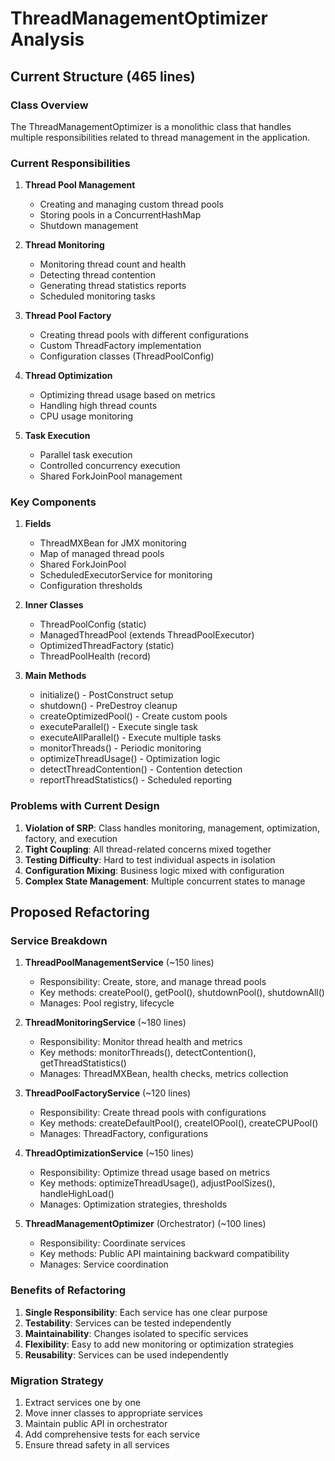# ThreadManagementOptimizer Analysis

## Current Structure (465 lines)

### Class Overview
The ThreadManagementOptimizer is a monolithic class that handles multiple responsibilities related to thread management in the application.

### Current Responsibilities

1. **Thread Pool Management**
   - Creating and managing custom thread pools
   - Storing pools in a ConcurrentHashMap
   - Shutdown management

2. **Thread Monitoring**
   - Monitoring thread count and health
   - Detecting thread contention
   - Generating thread statistics reports
   - Scheduled monitoring tasks

3. **Thread Pool Factory**
   - Creating thread pools with different configurations
   - Custom ThreadFactory implementation
   - Configuration classes (ThreadPoolConfig)

4. **Thread Optimization**
   - Optimizing thread usage based on metrics
   - Handling high thread counts
   - CPU usage monitoring

5. **Task Execution**
   - Parallel task execution
   - Controlled concurrency execution
   - Shared ForkJoinPool management

### Key Components

1. **Fields**
   - ThreadMXBean for JMX monitoring
   - Map of managed thread pools
   - Shared ForkJoinPool
   - ScheduledExecutorService for monitoring
   - Configuration thresholds

2. **Inner Classes**
   - ThreadPoolConfig (static)
   - ManagedThreadPool (extends ThreadPoolExecutor)
   - OptimizedThreadFactory (static)
   - ThreadPoolHealth (record)

3. **Main Methods**
   - initialize() - PostConstruct setup
   - shutdown() - PreDestroy cleanup
   - createOptimizedPool() - Create custom pools
   - executeParallel() - Execute single task
   - executeAllParallel() - Execute multiple tasks
   - monitorThreads() - Periodic monitoring
   - optimizeThreadUsage() - Optimization logic
   - detectThreadContention() - Contention detection
   - reportThreadStatistics() - Scheduled reporting

### Problems with Current Design

1. **Violation of SRP**: Class handles monitoring, management, optimization, factory, and execution
2. **Tight Coupling**: All thread-related concerns mixed together
3. **Testing Difficulty**: Hard to test individual aspects in isolation
4. **Configuration Mixing**: Business logic mixed with configuration
5. **Complex State Management**: Multiple concurrent states to manage

## Proposed Refactoring

### Service Breakdown

1. **ThreadPoolManagementService** (~150 lines)
   - Responsibility: Create, store, and manage thread pools
   - Key methods: createPool(), getPool(), shutdownPool(), shutdownAll()
   - Manages: Pool registry, lifecycle

2. **ThreadMonitoringService** (~180 lines)
   - Responsibility: Monitor thread health and metrics
   - Key methods: monitorThreads(), detectContention(), getThreadStatistics()
   - Manages: ThreadMXBean, health checks, metrics collection

3. **ThreadPoolFactoryService** (~120 lines)
   - Responsibility: Create thread pools with configurations
   - Key methods: createDefaultPool(), createIOPool(), createCPUPool()
   - Manages: ThreadFactory, configurations

4. **ThreadOptimizationService** (~150 lines)
   - Responsibility: Optimize thread usage based on metrics
   - Key methods: optimizeThreadUsage(), adjustPoolSizes(), handleHighLoad()
   - Manages: Optimization strategies, thresholds

5. **ThreadManagementOptimizer** (Orchestrator) (~100 lines)
   - Responsibility: Coordinate services
   - Key methods: Public API maintaining backward compatibility
   - Manages: Service coordination

### Benefits of Refactoring

1. **Single Responsibility**: Each service has one clear purpose
2. **Testability**: Services can be tested independently
3. **Maintainability**: Changes isolated to specific services
4. **Flexibility**: Easy to add new monitoring or optimization strategies
5. **Reusability**: Services can be used independently

### Migration Strategy

1. Extract services one by one
2. Move inner classes to appropriate services
3. Maintain public API in orchestrator
4. Add comprehensive tests for each service
5. Ensure thread safety in all services